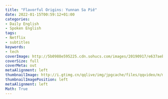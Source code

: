 ```yaml
---
title: "Flavorful Origins: Yunnan Sa Piê"
date: 2022-01-15T00:59:12+01:00
categories:
- Daily English
- Spoken English
tags:
- Netflix
- subtitles
keywords:
- tech
coverImage: http://5b0988e595225.cdn.sohucs.com/images/20190917/e637aeb7d0b64771ab0b971b854dcfab.jpeg
coverSize: full
coverMeta: out
metaAlignment: left
thumbnailImage: http://i.gtimg.cn/qqlive/img/jpgcache/files/qqvideo/m/mzc00200cj25snv.jpg
thumbnailImagePosition: left
metaAlignment: left
Math: True
---
```


<!--more-->
